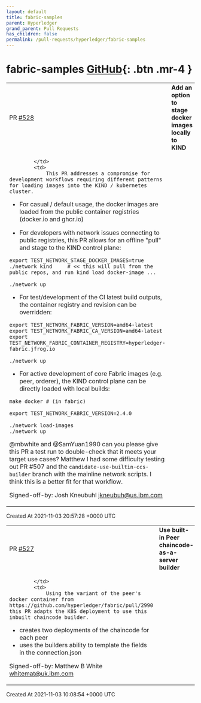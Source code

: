 ```yaml
---
layout: default
title: fabric-samples
parent: Hyperledger
grand_parent: Pull Requests
has_children: false
permalink: /pull-requests/hyperledger/fabric-samples
---
```


# fabric-samples <span class="fs-3 right-align">[GitHub](https://github.com/hyperledger/fabric-samples){: .btn .mr-4 }</span>


<div>
    <table>
        <tr>
            <td>
                PR <a href="https://github.com/hyperledger/fabric-samples/pull/528" class=".btn">#528</a>
            </td>
            <td>
                <b>
                    Add an option to stage docker images locally to KIND
                </b>
            </td>
        </tr>
        <tr>
            <td>
                
            </td>
            <td>
                This PR addresses a compromise for development workflows requiring different patterns for loading images into the KIND / kubernetes cluster. 

- For casual / default usage, the docker images are loaded from the public container registries (docker.io and ghcr.io)

- For developers with network issues connecting to public registries, this PR allows for an offline "pull" and stage to the KIND control plane: 
```
export TEST_NETWORK_STAGE_DOCKER_IMAGES=true
./network kind     # << this will pull from the public repos, and run kind load docker-image ...  

./network up 
```

- For test/development of the CI latest build outputs, the container registry and revision can be overridden: 
```
export TEST_NETWORK_FABRIC_VERSION=amd64-latest 
export TEST_NETWORK_FABRIC_CA_VERSION=amd64-latest 
export TEST_NETWORK_FABRIC_CONTAINER_REGISTRY=hyperledger-fabric.jfrog.io

./network up 
```

- For active development of core Fabric images (e.g. peer, orderer), the KIND control plane can be directly loaded with local builds: 
```
make docker # (in fabric) 

export TEST_NETWORK_FABRIC_VERSION=2.4.0 

./network load-images 
./network up 
``` 


@mbwhite and @SamYuan1990 can you please give this PR a test run to double-check that it meets your target use cases?   Matthew I had some difficulty testing out PR #507 and the `candidate-use-builtin-ccs-builder` branch with the mainline network scripts.  I think this is a better fit for that workflow. 


Signed-off-by: Josh Kneubuhl <jkneubuh@us.ibm.com>
            </td>
        </tr>
    </table>
    <div class="right-align">
        Created At 2021-11-03 20:57:28 +0000 UTC
    </div>
</div>

<div>
    <table>
        <tr>
            <td>
                PR <a href="https://github.com/hyperledger/fabric-samples/pull/527" class=".btn">#527</a>
            </td>
            <td>
                <b>
                    Use built-in Peer chaincode-as-a-server builder
                </b>
            </td>
        </tr>
        <tr>
            <td>
                
            </td>
            <td>
                Using the variant of the peer's docker container from https://github.com/hyperledger/fabric/pull/2990  this PR adapts the K8S deployment to use this inbuilt chaincode builder.

- creates two deployments of the chaincode for each peer
- uses the builders ability to template the fields in the connection.json

Signed-off-by: Matthew B White <whitemat@uk.ibm.com>
            </td>
        </tr>
    </table>
    <div class="right-align">
        Created At 2021-11-03 10:08:54 +0000 UTC
    </div>
</div>

